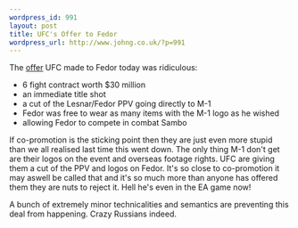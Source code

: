 ```yaml
---
wordpress_id: 991
layout: post
title: UFC's Offer to Fedor
wordpress_url: http://www.johng.co.uk/?p=991
---
```

The <a href="http://www.bloodyelbow.com/2009/7/29/968573/report-what-the-ufc-offered-fedor">offer</a> UFC made to Fedor today was ridiculous:

<ul>
	<li>6 fight contract worth $30 million</li>
	<li>an immediate title shot</li>
	<li>a cut of the Lesnar/Fedor PPV going directly to M-1</li>
	<li>Fedor was free to wear as many items with the M-1 logo as he wished</li>
	<li>allowing Fedor to compete in combat Sambo</li>
</ul>

If co-promotion is the sticking point then they are just even more stupid than we all realised last time this went down. The only thing M-1 don't get are their logos on the event and overseas footage rights. UFC are giving them a cut of the PPV and logos on Fedor. It's so close to co-promotion it may aswell be called that and it's so much more than anyone has offered them they are nuts to reject it. Hell he's even in the EA game now!

A bunch of extremely minor technicalities and semantics are preventing this deal from happening. Crazy Russians indeed.
